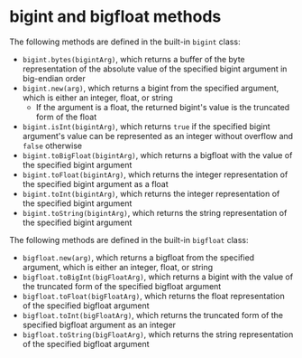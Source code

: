 # bigint and bigfloat methods

The following methods are defined in the built-in `bigint` class:
- `bigint.bytes(bigintArg)`, which returns a buffer of the byte representation of the absolute value of the specified bigint argument in big-endian order
- `bigint.new(arg)`, which returns a bigint from the specified argument, which is either an integer, float, or string
    - If the argument is a float, the returned bigint's value is the truncated form of the float
- `bigint.isInt(bigintArg)`, which returns `true` if the specified bigint argument's value can be represented as an integer without overflow and `false` otherwise
- `bigint.toBigFloat(bigintArg)`, which returns a bigfloat with the value of the specified bigint argument
- `bigint.toFloat(bigintArg)`, which returns the integer representation of the specified bigint argument as a float
- `bigint.toInt(bigintArg)`, which returns the integer representation of the specified bigint argument
- `bigint.toString(bigintArg)`, which returns the string representation of the specified bigint argument

The following methods are defined in the built-in `bigfloat` class:
- `bigfloat.new(arg)`, which returns a bigfloat from the specified argument, which is either an integer, float, or string
- `bigfloat.toBigInt(bigFloatArg)`, which returns a bigint with the value of the truncated form of the specified bigfloat argument
- `bigfloat.toFloat(bigFloatArg)`, which returns the float representation of the specified bigfloat argument
- `bigfloat.toInt(bigFloatArg)`, which returns the truncated form of the specified bigfloat argument as an integer
- `bigfloat.toString(bigFloatArg)`, which returns the string representation of the specified bigfloat argument
